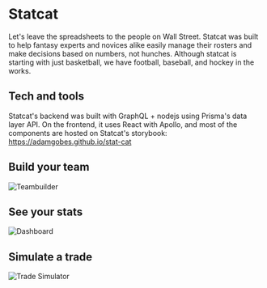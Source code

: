 # Statcat
Let's leave the spreadsheets to the people on Wall Street. Statcat was built to help fantasy experts and novices alike easily manage their rosters and make decisions based on numbers, not hunches. Although statcat is starting with just basketball, we have football, baseball, and hockey in the works.

## Tech and tools
Statcat's backend was built with GraphQL + nodejs using Prisma's data layer API. On the frontend, it uses React with Apollo, and most of the components are hosted on Statcat's storybook: https://adamgobes.github.io/stat-cat  

## Build your team

![Teambuilder](https://s5.gifyu.com/images/teambuildere24d0f34b4979c8a.gif)


## See your stats 

![Dashboard](https://s5.gifyu.com/images/dashboard.gif)

## Simulate a trade 

![Trade Simulator](https://s5.gifyu.com/images/trade.gif)
